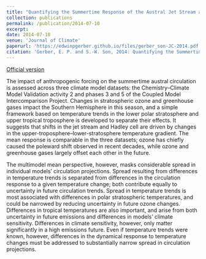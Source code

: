 ```yaml
---
title: "Quantifying the Summertime Response of the Austral Jet Stream and Hadley Cell to Stratospheric Ozone and Greenhouse Gases"
collection: publications
permalink: /publication/2014-07-10
excerpt: 
date: 2014-07-10
venue: 'Journal of Climate'
paperurl: 'https://edwinpgerber.github.io/files/gerber_son-JC-2014.pdf'
citation: 'Gerber, E. P. and S.-W. Son, 2014: Quantifying the Summertime Response of the Austral Jet Stream and Hadley Cell to Stratospheric Ozone and Greenhouse Gases. <i>J. Climate</i>, <b>27</b>, 5538-5559, doi:10.1175/JCLI-D-13-00539.1.'
---
```


[Official version](https://doi.org/10.1175/JCLI-D-13-00539.1)

The impact of anthropogenic forcing on the summertime austral circulation is assessed across three climate model datasets: the Chemistry–Climate Model Validation activity 2 and phases 3 and 5 of the Coupled Model Intercomparison Project. Changes in stratospheric ozone and greenhouse gases impact the Southern Hemisphere in this season, and a simple framework based on temperature trends in the lower polar stratosphere and upper tropical troposphere is developed to separate their effects. It suggests that shifts in the jet stream and Hadley cell are driven by changes in the upper-troposphere–lower-stratosphere temperature gradient. The mean response is comparable in the three datasets; ozone has chiefly caused the poleward shift observed in recent decades, while ozone and greenhouse gases largely offset each other in the future.

The multimodel mean perspective, however, masks considerable spread in individual models’ circulation projections. Spread resulting from differences in temperature trends is separated from differences in the circulation response to a given temperature change; both contribute equally to uncertainty in future circulation trends. Spread in temperature trends is most associated with differences in polar stratospheric temperatures, and could be narrowed by reducing uncertainty in future ozone changes. Differences in tropical temperatures are also important, and arise from both uncertainty in future emissions and differences in models’ climate sensitivity. Differences in climate sensitivity, however, only matter significantly in a high emissions future. Even if temperature trends were known, however, differences in the dynamical response to temperature changes must be addressed to substantially narrow spread in circulation projections.
